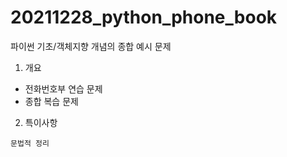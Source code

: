# 20211228_python_phone_book
 파이썬 기초/객체지향 개념의 종합 예시 문제

1. 개요
  - 전화번호부 연습 문제
  - 종합 복습 문제

2. 특이사항
  ~~~
  문법적 정리
  ~~~
